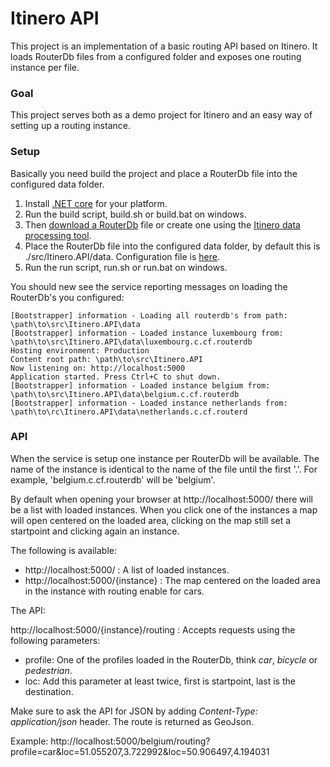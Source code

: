 #  Itinero API

This project is an implementation of a basic routing API based on Itinero. It loads RouterDb files from a configured folder and exposes one routing instance per file.

### Goal

This project serves both as a demo project for Itinero and an easy way of setting up a routing instance.

### Setup

Basically you need build the project and place a RouterDb file into the configured data folder.

1. Install [.NET core](https://www.microsoft.com/net/core) for your platform.
1. Run the build script, build.sh or build.bat on windows.
1. Then [download a RouterDb](http://files.itinero.tech/data/itinero/routerdbs/planet/europe/) file or create one using the [Itinero data processing tool](https://github.com/itinero/idp).
1. Place the RouterDb file into the configured data folder, by default this is ./src/Itinero.API/data. Configuration file is [here](https://github.com/itinero/routing-api/blob/develop/src/Itinero.API/appsettings.json).
1. Run the run script, run.sh or run.bat on windows.

You should new see the service reporting messages on loading the RouterDb's you configured:

```
[Bootstrapper] information - Loading all routerdb's from path: \path\to\src\Itinero.API\data
[Bootstrapper] information - Loaded instance luxembourg from: \path\to\src\Itinero.API\data\luxembourg.c.cf.routerdb
Hosting environment: Production
Content root path: \path\to\src\Itinero.API
Now listening on: http://localhost:5000
Application started. Press Ctrl+C to shut down.
[Bootstrapper] information - Loaded instance belgium from: \path\to\src\Itinero.API\data\belgium.c.cf.routerdb
[Bootstrapper] information - Loaded instance netherlands from: \path\to\rc\Itinero.API\data\netherlands.c.cf.routerd
```

### API

When the service is setup one instance per RouterDb will be available. The name of the instance is identical to the name of the file until the first '.'. For example, 'belgium.c.cf.routerdb' will be 'belgium'.

By default when opening your browser at http://localhost:5000/ there will be a list with loaded instances. When you click one of the instances a map will open centered on the loaded area, clicking on the map still set a startpoint and clicking again an instance.

The following is available:

- http://localhost:5000/ : A list of loaded instances.
- http://localhost:5000/{instance} : The map centered on the loaded area in the instance with routing enable for cars.

The API:

http://localhost:5000/{instance}/routing : Accepts requests using the following parameters:
- profile: One of the profiles loaded in the RouterDb, think _car_, _bicycle_ or _pedestrian_.
- loc: Add this parameter at least twice, first is startpoint, last is the destination.

Make sure to ask the API for JSON by adding _Content-Type: application/json_ header. The route is returned as GeoJson.

Example: http://localhost:5000/belgium/routing?profile=car&loc=51.055207,3.722992&loc=50.906497,4.194031

